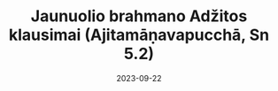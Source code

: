 ---
layout: page
title: 'Jaunuolio brahmano Adžitos klausimai (Ajitamāṇavapucchā, Sn 5.2)'
category: rinkinukas
sortIndex: 502
suttacentral: snp5.2
date: 2023-09-22
---